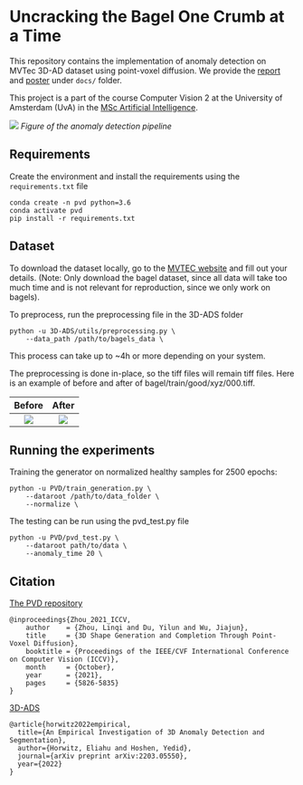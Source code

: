 # Uncracking the Bagel One Crumb at a Time

This repository contains the implementation of anomaly detection on MVTec 3D-AD dataset using point-voxel diffusion.
We provide the [report](docs/report.pdf) and [poster](docs/poster.pdf) under `docs/` folder.

This project is a part of the course Computer Vision 2 at the University of Amsterdam (UvA) in the [MSc Artificial Intelligence](https://www.uva.nl/shared-content/programmas/en/masters/artificial-intelligence/artificial-intelligence.html?origin=znSrDUT%2BQ5uz6dso72fBmw).

![](static/overview.png)
*Figure of the anomaly detection pipeline*


## Requirements

Create the environment and install the requirements using the `requirements.txt` file

```
conda create -n pvd python=3.6
conda activate pvd
pip install -r requirements.txt
```


## Dataset

To download the dataset locally, go to the [MVTEC website](https://www.mvtec.com/company/research/datasets/mvtec-3d-ad) and fill out your details. (Note: Only download the bagel dataset, since all data will take too much time and is not relevant for reproduction, since we only work on bagels).

To preprocess, run the preprocessing file in the 3D-ADS folder

```
python -u 3D-ADS/utils/preprocessing.py \
    --data_path /path/to/bagels_data \
```

This process can take up to ~4h or more depending on your system.

The preprocessing is done in-place, so the tiff files will remain tiff files. Here is an example of before and after of bagel/train/good/xyz/000.tiff.

Before             |  After
:-------------------------:|:-------------------------:
![](static/000.png)  |  ![](static/000_new.png)


## Running the experiments

Training the generator on normalized healthy samples for 2500 epochs:

```
python -u PVD/train_generation.py \
    --dataroot /path/to/data_folder \
    --normalize \
```

The testing can be run using the pvd_test.py file

```
python -u PVD/pvd_test.py \
    --dataroot path/to/data \
    --anomaly_time 20 \
```

## Citation
[The PVD repository](https://github.com/alexzhou907/PVD)
```
@inproceedings{Zhou_2021_ICCV,
    author    = {Zhou, Linqi and Du, Yilun and Wu, Jiajun},
    title     = {3D Shape Generation and Completion Through Point-Voxel Diffusion},
    booktitle = {Proceedings of the IEEE/CVF International Conference on Computer Vision (ICCV)},
    month     = {October},
    year      = {2021},
    pages     = {5826-5835}
}
```


[3D-ADS](https://github.com/eliahuhorwitz/3D-ADS)
```
@article{horwitz2022empirical,
  title={An Empirical Investigation of 3D Anomaly Detection and Segmentation},
  author={Horwitz, Eliahu and Hoshen, Yedid},
  journal={arXiv preprint arXiv:2203.05550},
  year={2022}
}
```

